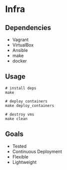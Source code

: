 # Infra

## Dependencies
- Vagrant
- VirtualBox
- Ansible
- make
- docker

## Usage
```
# install deps
make

# deploy containers
make deploy_containers

# destroy vms
make clean
```

## Goals
- Tested
- Continuous Deployment
- Flexible
- Lightweight
